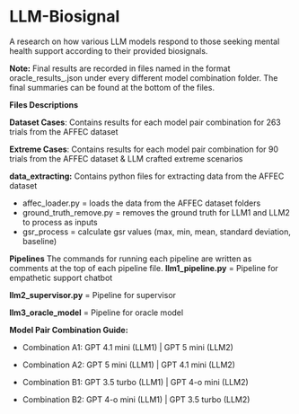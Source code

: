# LLM-Biosignal
A research on how various LLM models respond to those seeking mental health support according to their provided biosignals. 

**Note:**
Final results are recorded in files named in the format oracle_results_.json under every different model combination folder. The final summaries can be found at the bottom of the files. 

**Files Descriptions**


**Dataset Cases**: Contains results for each model pair combination for 263 trials from the AFFEC dataset


**Extreme Cases**: Contains results for each model pair combination for 90 trials from the AFFEC dataset & LLM crafted extreme scenarios 


**data_extracting:** Contains python files for extracting data from the AFFEC dataset
- affec_loader.py = loads the data from the AFFEC dataset folders
- ground_truth_remove.py = removes the ground truth for LLM1 and LLM2 to process as inputs
- gsr_process = calculate gsr values (max, min, mean, standard deviation, baseline)


**Pipelines**
The commands for running each pipeline are written as comments at the top of each pipeline file.
**llm1_pipeline.py** = Pipeline for empathetic support chatbot


**llm2_supervisor.py** = Pipeline for supervisor


**llm3_oracle_model** = Pipeline for oracle model



**Model Pair Combination Guide:**
  - Combination A1: GPT 4.1 mini (LLM1) | GPT 5 mini (LLM2)

  - Combination A2: GPT 5 mini (LLM1) | GPT 4.1 mini (LLM2)
   
  - Combination B1: GPT 3.5 turbo (LLM1) | GPT 4-o mini (LLM2)  

  - Combination B2: GPT 4-o mini (LLM1) | GPT 3.5 turbo (LLM2) 

